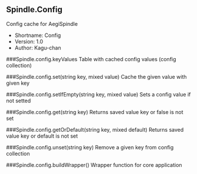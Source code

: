 Spindle.Config
--------------
Config cache for AegiSpindle

* Shortname: Config
* Version: 1.0
* Author: Kagu-chan

###Spindle.config.keyValues
Table with cached config values (config collection)

###Spindle.config.set(string key, mixed value)
Cache the given value with given key

###Spindle.config.setIfEmpty(string key, mixed value)
Sets a config value if not setted

###Spindle.config.get(string key)
Returns saved value key or false is not set

###Spindle.config.getOrDefault(string key, mixed default)
Returns saved value key or default is not set

###Spindle.config.unset(string key)
Remove a given key from config collection

###Spindle.config.buildWrapper()
Wrapper function for core application
